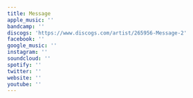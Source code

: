 ```yaml
---
title: Message
apple_music: ''
bandcamp: ''
discogs: 'https://www.discogs.com/artist/265956-Message-2'
facebook: ''
google_music: ''
instagram: ''
soundcloud: ''
spotify: ''
twitter: ''
website: ''
youtube: ''
---
```

